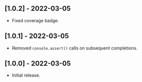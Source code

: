 ## [1.0.2] - 2022-03-05

- Fixed coverage badge.

## [1.0.1] - 2022-03-05

- Removed `console.assert()` calls on subsequent completions.

## [1.0.0] - 2022-03-05

- Initial release.
